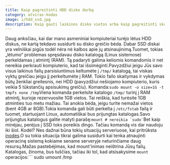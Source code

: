 ```yaml
---
title: Kaip pagreitinti HDD disko darbą
category: atviras-kodas
image: i/hdd_ssd.jpg
description: Kaip gauti laikinos disko vietos arba kaip pagreitinti skaitymą iš HDD disko.
---
```


Daug anksčiau, kai dar mano asmeniniai kompiuteriai turėjo lėtus HDD diskus, ne kartą tekdavo susidurti su disko greičio bėda. Dabar SSD diskai yra velniškai pigūs todėl nėra nė kalbos apie jų atsinaujinimą.Tuomet, tokias „lėtumo“ problemas spręsdavau disko katalogą (Linux sistemose) perkeldamas į atmintį (RAM). Tą padaryti galima keliomis komandomis ir net nereikia perkrauti kompiuterio, kad tai išsimėginti.Pavyzdžiui jeigu Jūs savo visus laikinus failų parsisiuntimus keltumėte į `/tmp/` katalogą, tai viskas vyktų greičiau jeigu jį perkeltumėte į RAM. Tokio failo skaitymas ir vykdymas būtų ženkliai greitesnis, nei HDD (pavyzdžiui nešiojamo kompiuterio, kuris veikia 5 tūkstančių apsisukimų greičiu). Komanda:```
sudo mount -o size=1G -t tmpfs none /tmp
```Viena komanda perkelsite katalogo `/tmp/` turinį į RAM atmintį, kurioje rezervuosite 1GB vietos. Tai reiškia, kad turėsite 1GB atminties tuo metu mažiau. Tai anokia bėda, jeigu turite nemažai vietos (bent 4GB ar 8GB).Tokia komanda gali būti perkelta į `/etc/fstab` failą ir tuomet, startuojant Linux, automatiškai bus prijungtas katalogas.Savo prijungtus katalogus galite matyti parašę:```
mount # nereikia `sudo`
```Bet kaip minėjau, perėjus į SSD toks poreikis dingo. Tačiau komandą vis dar naudoju iki šiol. Kodėl? Nes dažnai būna tokių situacijų serveriuose, kai pritrūksta [inodes](https://en.wikipedia.org/wiki/Inode).O su tokia situacija tikrai galima susidurti kai tenka atnaujinti operacinę sistemą kokiame sename serveryje neturinčiame daug resursų.Mažas pastebėjimas, kad mount'inimas neištrina Jūsų failų. Katalogas, žinoma, bus tuščias, tačiau iki tol, kad atsisakysime `mount` operacijos:```
sudo umount /tmp
```Ir matysite senus failus.
